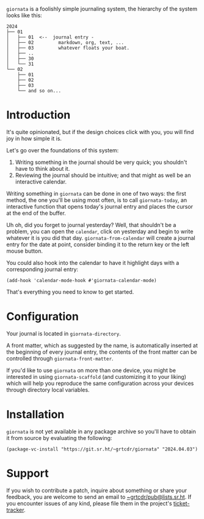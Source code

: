 `giornata` is a foolishly simple journaling system, the hierarchy of the system
looks like this:

    2024
    ├── 01
    │   ├── 01  <--  journal entry -
    │   ├── 02         markdown, org, text, ...
    │   ├── 03         whatever floats your boat.
    │   ├── ..
    │   ├── 30
    │   └── 31
    └── 02
        ├── 01
        ├── 02
        ├── 03
        └── and so on...

# Introduction

It's quite opinionated, but if the design choices click with you, you will find
joy in how simple it is.

Let's go over the foundations of this system:
1. Writing something in the journal should be very quick; you shouldn't have to
   think about it.
2. Reviewing the journal should be intuitive; and that might as well be an
   interactive calendar.

Writing something in `giornata` can be done in one of two ways: the first
method, the one you'll be using most often, is to call `giornata-today`, an
interactive function that opens today's journal entry and places the cursor at
the end of the buffer.

Uh oh, did you forget to journal yesterday? Well, that shouldn't be a problem,
you can open the `calendar`, click on yesterday and begin to write whatever it
is you did that day. `giornata-from-calendar` will create a journal entry for
the date at point, consider binding it to the return key or the left mouse
button.

You could also hook into the calendar to have it highlight days with a
corresponding journal entry:

```
(add-hook 'calendar-mode-hook #'giornata-calendar-mode)
```

That's everything you need to know to get started.

# Configuration

Your journal is located in `giornata-directory`.

A front matter, which as suggested by the name, is automatically inserted at the
beginning of every journal entry, the contents of the front matter can be
controlled through `giornata-front-matter`.

If you'd like to use `giornata` on more than one device, you might be interested
in using `giornata-scaffold` (and customizing it to your liking) which will help
you reproduce the same configuration across your devices through directory local
variables.

# Installation

`giornata` is not yet available in any package archive so you'll have to obtain
it from source by evaluating the following:

``` emacs-lisp
(package-vc-install "https://git.sr.ht/~grtcdr/giornata" "2024.04.03")
```

# Support

If you wish to contribute a patch, inquire about something or share your
feedback, you are welcome to send an email to
[~grtcdr/pub@lists.sr.ht][mailing-list]. If you encounter issues of any kind,
please file them in the project's [ticket-tracker][ticket-tracker].

[mailing-list]: mailto:~grtcdr/pub@lists.sr.ht
[ticket-tracker]: https://todo.sr.ht/~grtcdr/giornata
